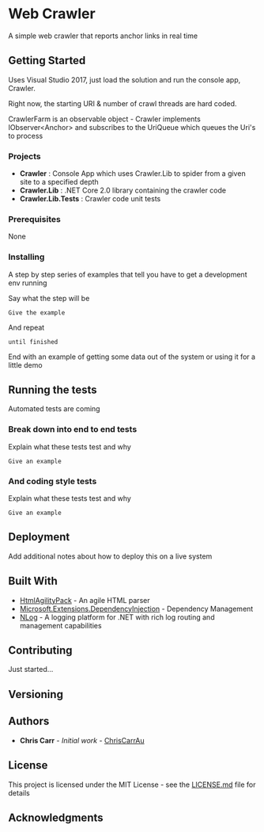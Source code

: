﻿# Web Crawler

A simple web crawler that reports anchor links in real time

## Getting Started

Uses Visual Studio 2017, just load the solution and run the console app, Crawler.

Right now, the starting URI & number of crawl threads are hard coded.

CrawlerFarm is an observable object - Crawler implements IObserver&lt;Anchor&gt; and subscribes to the UriQueue which queues the Uri's to process

### Projects
<ul>
<li><b>Crawler</b> : Console App which uses Crawler.Lib to spider from a given site to a specified depth
<li><b>Crawler.Lib</b> : .NET Core 2.0 library containing the crawler code
<li><b>Crawler.Lib.Tests</b> : Crawler code unit tests
</ul>

### Prerequisites

None

### Installing

A step by step series of examples that tell you have to get a development env running

Say what the step will be

```
Give the example
```

And repeat

```
until finished
```

End with an example of getting some data out of the system or using it for a little demo

## Running the tests

Automated tests are coming

### Break down into end to end tests

Explain what these tests test and why

```
Give an example
```

### And coding style tests

Explain what these tests test and why

```
Give an example
```

## Deployment

Add additional notes about how to deploy this on a live system

## Built With

* [HtmlAgilityPack](http://html-agility-pack.net/) - An agile HTML parser 
* [Microsoft.Extensions.DependencyInjection](https://www.asp.net/) - Dependency Management
* [NLog](http://nlog-project.org/) - A logging platform for .NET with rich log routing and management capabilities

## Contributing

Just started...

## Versioning

<!--
We use [SemVer](http://semver.org/) for versioning. For the versions available, see the [tags on this repository](https://github.com/your/project/tags). 
-->

## Authors

* **Chris Carr** - *Initial work* - [ChrisCarrAu](https://github.com/ChrisCarrAu)

## License

This project is licensed under the MIT License - see the [LICENSE.md](LICENSE.md) file for details

## Acknowledgments

